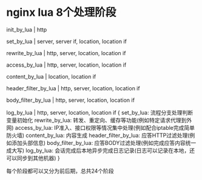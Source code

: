 # nginx lua 8个处理阶段

init_by_lua           | http

set_by_lua            | server, server if, location, location if

rewrite_by_lua        | http, server, location, location if

access_by_lua         | http, server, location, location if

content_by_lua        | location, location if

header_filter_by_lua  | http, server, location, location if

body_filter_by_lua    | http, server, location, location if

log_by_lua            | http, server, location, location if
{
    set_by_lua: 流程分支处理判断变量初始化
    rewrite_by_lua: 转发、重定向、缓存等功能(例如特定请求代理到外网)
    access_by_lua: IP准入、接口权限等情况集中处理(例如配合iptable完成简单防火墙)
    content_by_lua: 内容生成
    header_filter_by_lua: 应答HTTP过滤处理(例如添加头部信息)
    body_filter_by_lua: 应答BODY过滤处理(例如完成应答内容统一成大写)
    log_by_lua: 会话完成后本地异步完成日志记录(日志可以记录在本地，还可以同步到其他机器)
}

每个阶段都可以又分为前后期，总共24个阶段

